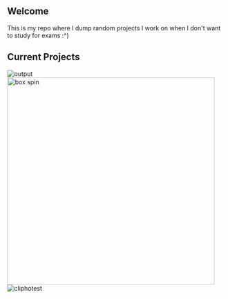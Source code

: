 ##  Welcome
This is my repo where I dump random projects I work on when I don't want to study for exams :^)
 
## Current Projects
![output](https://github.com/user-attachments/assets/ee549a8f-8176-4ca6-a045-ff5510590b6c)
<img src="https://user-images.githubusercontent.com/55419973/229313582-c7d37c79-384a-40dc-8f77-fb24f10fc1b3.gif" alt="box spin" width="480"/>
![cliphotest](https://user-images.githubusercontent.com/55419973/212254368-8acf8208-8d4b-4126-9289-03ec34fec686.gif)
